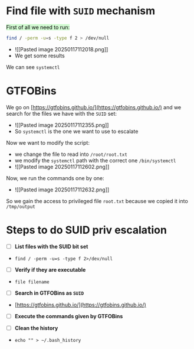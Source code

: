 # Find file with `SUID` mechanism

<mark style="background: #BBFABBA6;">First of all we need to run:</mark>
```bash
find / -perm -u=s -type f 2 > /dev/null
```
- ![[Pasted image 20250117112018.png]]
- We get some results

We can see `systemctl`

# GTFOBins
We go on [https://gtfobins.github.io/](https://gtfobins.github.io/) and we search for the files we have with the `SUID` set:
- ![[Pasted image 20250117112355.png]]
- So `systemctl` is the one we want to use to escalate

Now we want to modify the script:
- we change the file to read into `/root/root.txt`
- we modify the `systemctl` path with the correct one `/bin/systemctl`
- ![[Pasted image 20250117112602.png]]


Now, we run the commands one by one:
- ![[Pasted image 20250117112632.png]]

So we gain the access to privileged file `root.txt` because we copied it into `/tmp/output`



# Steps to do SUID priv escalation

- [ ] **List files with the SUID bit set**
- `find / -perm -u=s -type f 2>/dev/null`

- [ ] **Verify if they are executable**
- `file filename`

- [ ] **Search in GTFOBins as `SUID`**
- [https://gtfobins.github.io/](https://gtfobins.github.io/)

- [ ] **Execute the commands given by GTFOBins**

- [ ] **Clean the history**
- `echo "" > ~/.bash_history`
